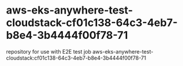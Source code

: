 # aws-eks-anywhere-test-cloudstack-cf01c138-64c3-4eb7-b8e4-3b4444f00f78-71
repository for use with E2E test job aws-eks-anywhere-test-cloudstack:cf01c138-64c3-4eb7-b8e4-3b4444f00f78-71
